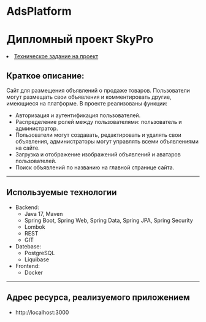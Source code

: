 # AdsPlatform
# Дипломный проект SkyPro
<li><a href="https://skyengpublic.notion.site/64113e0a2641475c9ad9bea93144afff">Техническое задание на проект</a></li>

## Краткое описание:

Сайт для размещения объявлений о продаже товаров. Пользователи могут размещать свои объявления и комментировать другие, имеющиеся на платформе.
В проекте реализованы функции:
- Авторизация и аутентификация пользователей.
- Распределение ролей между пользователями: пользователь и администратор.
- Пользователи могут создавать, редактировать и удалять свои объявления, администраторы могут управлять всеми объявлениями на сайте.
- Загрузка и отображение изображений объявлений и аватаров пользователей.
- Поиск объявлений по названию на главной странице сайта.
___
## Используемые технологии
* Backend:
    - Java 17, Maven
    - Spring Boot, Spring Web, Spring Data, Spring JPA, Spring Security
    - Lombok
    - REST
    - GIT
* Datebase:
    - PostgreSQL
    - Liquibase
* Frontend:
    - Docker
---
## Адрес ресурса, реализуемого приложением
* http://localhost:3000
